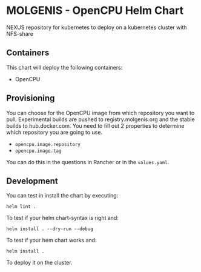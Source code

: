 # MOLGENIS - OpenCPU Helm Chart

NEXUS repository for kubernetes to deploy on a kubernetes cluster with NFS-share

## Containers

This chart will deploy the following containers:

- OpenCPU

## Provisioning
You can choose for the OpenCPU image from which repository you want to pull. Experimental builds are pushed to registry.molgenis.org and the stable builds to hub.docker.com. 
You need to fill out 2 properties to determine which repository you are going to use.

- ```opencpu.image.repository```
- ```opencpu.image.tag```

You can do this in the questions in Rancher or in the ```values.yaml```.

## Development
You can test in install the chart by executing:

```helm lint .```

To test if your helm chart-syntax is right and:

```helm install . --dry-run --debug```

To test if your hem chart works and:

```helm install .```

To deploy it on the cluster.



